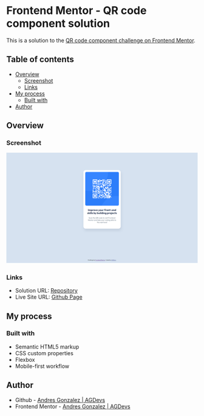 # Frontend Mentor - QR code component solution

This is a solution to the [QR code component challenge on Frontend Mentor](https://www.frontendmentor.io/challenges/qr-code-component-iux_sIO_H). 

## Table of contents

- [Overview](#overview)
  - [Screenshot](#screenshot)
  - [Links](#links)
- [My process](#my-process)
  - [Built with](#built-with)
- [Author](#author)

## Overview

### Screenshot

![](./images/DesktopDesign.png)



### Links

- Solution URL: [Repository](https://github.com/8NeoN8/frontEndMasters-qr-component)
- Live Site URL: [Github Page]([https://your-live-site-url.com](https://8neon8.github.io/frontEndMasters-qr-component/))

## My process

### Built with

- Semantic HTML5 markup
- CSS custom properties
- Flexbox
- Mobile-first workflow

## Author

- Github - [Andres Gonzalez | AGDevs](https://github.com/8NeoN8)
- Frontend Mentor - [Andres Gonzalez | AGDevs](https://www.frontendmentor.io/profile/8NeoN8)
